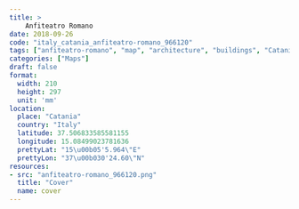 ```yaml
---
title: > 
    Anfiteatro Romano
date: 2018-09-26
code: "italy_catania_anfiteatro-romano_966120"
tags: ["anfiteatro-romano", "map", "architecture", "buildings", "Catania", "Italy"]
categories: ["Maps"]
draft: false
format:
  width: 210
  height: 297
  unit: 'mm'
location:
  place: "Catania"
  country: "Italy"
  latitude: 37.506833585581155
  longitude: 15.08499023781636
  prettyLat: "15\u00b05'5.964\"E"
  prettyLon: "37\u00b030'24.60\"N"
resources:
- src: "anfiteatro-romano_966120.png"
  title: "Cover"
  name: cover
---
```

